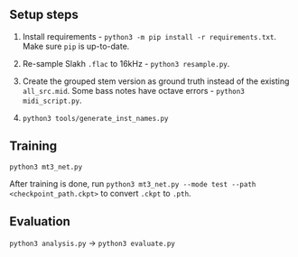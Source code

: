 ## Setup steps

1. Install requirements - `python3 -m pip install -r requirements.txt`. Make sure `pip` is up-to-date.

2. Re-sample Slakh `.flac` to 16kHz - `python3 resample.py`.

3. Create the grouped stem version as ground truth instead of the existing `all_src.mid`. Some bass notes have octave errors - `python3 midi_script.py`.

4. `python3 tools/generate_inst_names.py`

## Training

`python3 mt3_net.py`

After training is done, run `python3 mt3_net.py --mode test --path <checkpoint_path.ckpt>` to convert `.ckpt` to `.pth`.

## Evaluation
`python3 analysis.py` -> `python3 evaluate.py`